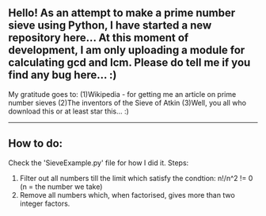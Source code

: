 Hello! As an attempt to make a prime number sieve using Python, I have started a new repository here... 
At this moment of development, I am only uploading a module for calculating gcd and lcm.
Please do tell me if you find any bug here... :)
---------------------
My gratitude goes to:
(1)Wikipedia - for getting me an article on prime number sieves
(2)The inventors of the Sieve of Atkin
(3)Well, you all who download this or at least star this... :)

---------------------
How to do:
---------------------
Check the 'SieveExample.py' file for how I did it.
Steps:
1) Filter out all numbers till the limit which satisfy the condtion:
n!/n^2  != 0 (n = the number we take)
2) Remove all numbers which, when factorised, gives more than two integer factors.

